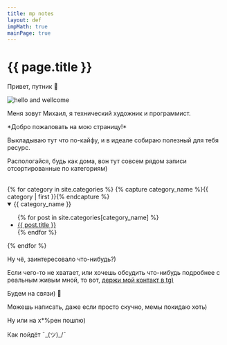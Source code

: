 ```yaml
---
title: mp notes
layout: def
impMath: true
mainPage: true
---
```


# {{ page.title }}

Привет, путник 👋

![hello and wellcome](https://dovobu.github.io/ava.jpg)

Меня зовут Михаил, я технический художник и программист.

<p text-align="center">*Добро пожаловать на мою страницу!*</p>

Выкладываю тут что по-кайфу, и в идеале собираю полезный для тебя ресурс.

Распологайся, будь как дома, вон тут совсем рядом записи отсортированные по категориям)

<br>
{% for category in site.categories %}
    {% capture category_name %}{{ category | first }}{% endcapture %}
  <details open>
    <summary> {{ category_name }} </summary>
    <ul>
    {% for post in site.categories[category_name] %}
        <li><a href="{{ post.baseurl }}{{ post.url }}">{{ post.title }}</a></li>
    {% endfor %}
    </ul>
  </details>
{% endfor %}
<br>

Ну чё, заинтересовало что-нибудь?)

Если чего-то не хватает, или хочешь обсудить что-нибудь подробнее с реальным живым мной, то вот, [держи мой контакт в tg)](https://t.me/d0c_0b_p)

Будем на связи) 🤙


Можешь написать, даже если просто скучно, мемы покидаю хоть)

Ну или на х*%рен пошлю)

Как пойдёт ¯\_(ツ)_/¯ 
